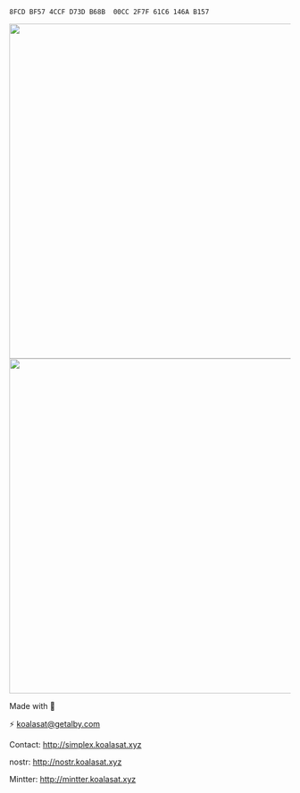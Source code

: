 ```
8FCD BF57 4CCF D73D B68B  00CC 2F7F 61C6 146A B157
```

<div align="center">
  <img src="https://github-readme-stats.vercel.app/api?username=koalasat&theme=dark&layout=compact" width="600"/>
  <img src="https://github-readme-streak-stats.herokuapp.com/?user=koalasat&theme=dark&layout=compact" width="600"/>
</div>

Made with 🐨

⚡ [koalasat@getalby.com](https://getalby.com/p/koalasat)

Contact: http://simplex.koalasat.xyz

nostr: http://nostr.koalasat.xyz

Mintter: http://mintter.koalasat.xyz

